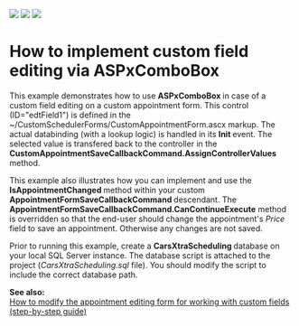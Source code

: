 <!-- default badges list -->
![](https://img.shields.io/endpoint?url=https://codecentral.devexpress.com/api/v1/VersionRange/128547157/15.2.4%2B)
[![](https://img.shields.io/badge/Open_in_DevExpress_Support_Center-FF7200?style=flat-square&logo=DevExpress&logoColor=white)](https://supportcenter.devexpress.com/ticket/details/E2719)
[![](https://img.shields.io/badge/📖_How_to_use_DevExpress_Examples-e9f6fc?style=flat-square)](https://docs.devexpress.com/GeneralInformation/403183)
<!-- default badges end -->
# How to implement custom field editing via ASPxComboBox


<p>This example demonstrates how to use <strong>ASPxComboBox </strong>in case of a custom field editing on a custom appointment form. This control (ID="edtField1") is defined in the ~/CustomSchedulerForms/CustomAppointmentForm.ascx markup. The actual databinding (with a lookup logic) is handled in its <strong>Init </strong>event. The selected value is transfered back to the controller in the <strong>CustomAppointmentSaveCallbackCommand.AssignControllerValues</strong> method.</p><p>This example also illustrates how you can implement and use the <strong>IsAppointmentChanged </strong>method within your custom <strong>AppointmentFormSaveCallbackCommand </strong>descendant. The <strong>AppointmentFormSaveCallbackCommand.CanContinueExecute</strong> method is overridden so that the end-user should change the appointment's <i>Price </i>field to save an appointment. Otherwise any changes are not saved.</p><p>Prior to running this example, create a <strong>CarsXtraScheduling </strong>database on your local SQL Server instance. The database script is attached to the project (<i>CarsXtraScheduling.sql</i> file). You should modify the script to include the correct database path.</p><p><strong>See also:</strong><br />
<a href="https://docs.devexpress.com/AspNet/5464/components/scheduler/examples/customization/custom-form-and-custom-fields/how-to-customize-the-appointment-editing-form-for-working-with-custom-fields">How to modify the appointment editing form for working with custom fields (step-by-step guide)</a></p>

<br/>


